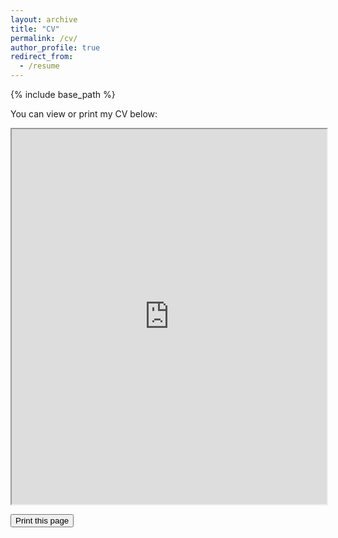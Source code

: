 ```yaml
---
layout: archive
title: "CV"
permalink: /cv/
author_profile: true
redirect_from:
  - /resume
---
```


{% include base_path %}

You can view or print my CV below:

<iframe src="https://github.com/Joosty/Joosty.github.io/blob/master/files/Joost_Hubbard_CV__website.pdf" width="100%" height="600px"></iframe>

<button onclick="window.print()">Print this page</button>
